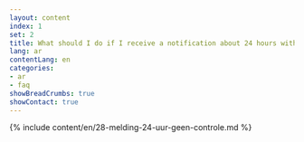 ```yaml
---
layout: content
index: 1
set: 2
title: What should I do if I receive a notification about 24 hours with no checks by the app?
lang: ar
contentLang: en
categories:
- ar
- faq
showBreadCrumbs: true
showContact: true
---
```

{% include content/en/28-melding-24-uur-geen-controle.md %}
